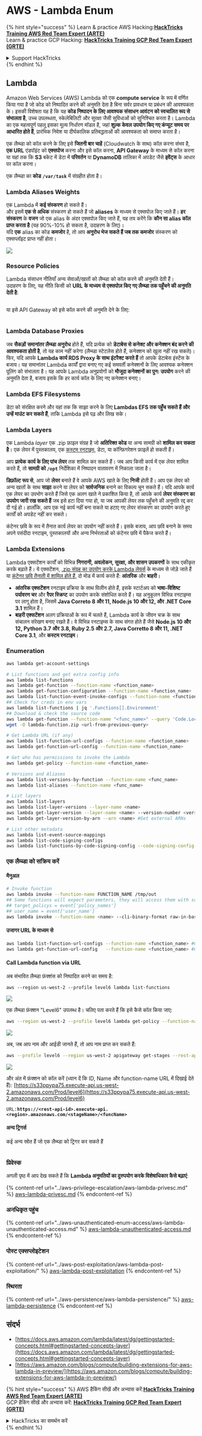 # AWS - Lambda Enum

{% hint style="success" %}
Learn & practice AWS Hacking:<img src="../../../.gitbook/assets/image (1) (1) (1).png" alt="" data-size="line">[**HackTricks Training AWS Red Team Expert (ARTE)**](https://training.hacktricks.xyz/courses/arte)<img src="../../../.gitbook/assets/image (1) (1) (1).png" alt="" data-size="line">\
Learn & practice GCP Hacking: <img src="../../../.gitbook/assets/image (2).png" alt="" data-size="line">[**HackTricks Training GCP Red Team Expert (GRTE)**<img src="../../../.gitbook/assets/image (2).png" alt="" data-size="line">](https://training.hacktricks.xyz/courses/grte)

<details>

<summary>Support HackTricks</summary>

* Check the [**subscription plans**](https://github.com/sponsors/carlospolop)!
* **Join the** 💬 [**Discord group**](https://discord.gg/hRep4RUj7f) or the [**telegram group**](https://t.me/peass) or **follow** us on **Twitter** 🐦 [**@hacktricks\_live**](https://twitter.com/hacktricks_live)**.**
* **Share hacking tricks by submitting PRs to the** [**HackTricks**](https://github.com/carlospolop/hacktricks) and [**HackTricks Cloud**](https://github.com/carlospolop/hacktricks-cloud) github repos.

</details>
{% endhint %}

## Lambda

Amazon Web Services (AWS) Lambda को एक **compute service** के रूप में वर्णित किया गया है जो कोड को निष्पादित करने की अनुमति देता है बिना सर्वर प्रावधान या प्रबंधन की आवश्यकता के। इसकी विशेषता यह है कि यह **कोड निष्पादन के लिए आवश्यक संसाधन आवंटन को स्वचालित रूप से संभालता है**, उच्च उपलब्धता, स्केलेबिलिटी और सुरक्षा जैसी सुविधाओं को सुनिश्चित करता है। Lambda का एक महत्वपूर्ण पहलू इसका मूल्य निर्धारण मॉडल है, जहां **शुल्क केवल उपयोग किए गए कंप्यूट समय पर आधारित होते हैं**, प्रारंभिक निवेश या दीर्घकालिक प्रतिबद्धताओं की आवश्यकता को समाप्त करता है।

एक लैम्ब्डा को कॉल करने के लिए इसे **जितनी बार चाहें** (Cloudwatch के साथ) कॉल करना संभव है, **एक URL** एंडपॉइंट को **एक्सपोज** करना और इसे कॉल करना, **API Gateway** के माध्यम से कॉल करना या यहां तक कि **S3** बकेट में डेटा में **परिवर्तन** या **DynamoDB** तालिका में अपडेट जैसे **इवेंट्स** के आधार पर कॉल करना।

एक लैम्ब्डा का **कोड** **`/var/task`** में संग्रहीत होता है।

### Lambda Aliases Weights

एक Lambda में **कई संस्करण** हो सकते हैं।\
और इसमें **एक से अधिक** संस्करण हो सकते हैं जो **aliases** के माध्यम से एक्सपोज़ किए जाते हैं। **हर** **संस्करण** के **वजन** जो एक alias के अंदर एक्सपोज़ किए जाते हैं, यह तय करेंगे कि **कौन सा alias कॉल प्राप्त करता है** (यह 90%-10% हो सकता है, उदाहरण के लिए)।\
यदि **एक** alias का कोड **कमजोर** है, तो आप **अनुरोध भेज सकते हैं जब तक कमजोर** संस्करण को एक्सप्लॉइट प्राप्त नहीं होता।

![](<../../../.gitbook/assets/image (223).png>)

### Resource Policies

Lambda संसाधन नीतियाँ अन्य सेवाओं/खातों को लैम्ब्डा को कॉल करने की अनुमति देती हैं।\
उदाहरण के लिए, यह नीति किसी को **URL के माध्यम से एक्सपोज़ किए गए लैम्ब्डा तक पहुँचने की अनुमति देती है**:

<figure><img src="https://lh4.googleusercontent.com/4PNFKBdzr3nMrPqeKkTslgwWDKxkXMdQ1SNdv7NPHykj3GX8wODrQyXOFbjk4fxHfZ8pDm5ijWgk2Vq2EGXiPRT3TQfZf1fHycvdEKBuDxJDYos1CJeMHXSeg86ZB-Ol7CNtten6xkVFQj6AhDUEWNQJrQ=s2048" alt=""><figcaption></figcaption></figure>

या इसे API Gateway को इसे कॉल करने की अनुमति देने के लिए:

<figure><img src="https://lh3.googleusercontent.com/Su0JlR0wBqb-99Z4N_2-_kMlX0Xzx2n_GpZuOPW5IeXR3FYbm8OHFDM3Ora1BpXiSjHpDVUlq4yEyXwaI3nBuze6DJ-wRf2ATsCuWbq0wuBCd34E9uIpqwheE6Cc_PopviI_93O_j2ZKXc1-AJtsBoLVUw=s2048" alt=""><figcaption></figcaption></figure>

### Lambda Database Proxies

जब **सैकड़ों** **समानांतर लैम्ब्डा अनुरोध** होते हैं, यदि प्रत्येक को **डेटाबेस से कनेक्ट और कनेक्शन बंद करने की आवश्यकता होती है**, तो यह काम नहीं करेगा (लैम्ब्डा स्टेटलेस होते हैं, कनेक्शन को खुला नहीं रख सकते)।\
फिर, यदि आपके **Lambda कार्य RDS Proxy के साथ इंटरैक्ट करते हैं** तो आपके डेटाबेस इंस्टेंस के बजाय। यह समानांतर Lambda कार्यों द्वारा बनाए गए कई समवर्ती कनेक्शनों के लिए आवश्यक कनेक्शन पूलिंग को संभालता है। यह आपके Lambda अनुप्रयोगों को **मौजूदा कनेक्शनों का पुन: उपयोग** करने की अनुमति देता है, बजाय इसके कि हर कार्य कॉल के लिए नए कनेक्शन बनाए।

### Lambda EFS Filesystems

डेटा को संरक्षित करने और यहां तक कि साझा करने के लिए **Lambdas EFS तक पहुँच सकते हैं और उन्हें माउंट कर सकते हैं**, ताकि Lambda इसे पढ़ और लिख सके।

### Lambda Layers

एक Lambda _layer_ एक .zip फ़ाइल संग्रह है जो **अतिरिक्त कोड** या अन्य सामग्री को **शामिल कर सकता है**। एक लेयर में पुस्तकालय, एक [कस्टम रनटाइम](https://docs.aws.amazon.com/lambda/latest/dg/runtimes-custom.html), डेटा, या कॉन्फ़िगरेशन फ़ाइलें हो सकती हैं।

आप **प्रत्येक कार्य के लिए पांच लेयर** तक शामिल कर सकते हैं। जब आप किसी कार्य में एक लेयर शामिल करते हैं, तो **सामग्री को `/opt`** निर्देशिका में निष्पादन वातावरण में निकाला जाता है।

**डिफ़ॉल्ट रूप से**, आप जो **लेयर** बनाते हैं वे आपके AWS खाते के लिए **निजी** होती हैं। आप एक लेयर को अन्य खातों के साथ **साझा** करने या लेयर को **सार्वजनिक** बनाने का विकल्प चुन सकते हैं। यदि आपके कार्य एक लेयर का उपभोग करते हैं जिसे एक अलग खाते ने प्रकाशित किया है, तो आपके कार्य **लेयर संस्करण का उपयोग जारी रख सकते हैं** जब इसे हटा दिया गया हो, या जब आपकी लेयर तक पहुँचने की अनुमति रद्द कर दी गई हो। हालाँकि, आप एक नई कार्य नहीं बना सकते या हटाए गए लेयर संस्करण का उपयोग करते हुए कार्यों को अपडेट नहीं कर सकते।

कंटेनर छवि के रूप में तैनात कार्य लेयर का उपयोग नहीं करते हैं। इसके बजाय, आप छवि बनाने के समय अपने पसंदीदा रनटाइम, पुस्तकालयों और अन्य निर्भरताओं को कंटेनर छवि में पैकेज करते हैं।

### Lambda Extensions

Lambda एक्सटेंशन कार्यों को विभिन्न **निगरानी, अवलोकन, सुरक्षा, और शासन उपकरणों** के साथ एकीकृत करके बढ़ाते हैं। ये एक्सटेंशन, [.zip संग्रह का उपयोग करके Lambda लेयर्स](https://docs.aws.amazon.com/lambda/latest/dg/configuration-layers.html) के माध्यम से जोड़े जाते हैं या [कंटेनर छवि तैनाती में शामिल होते हैं](https://aws.amazon.com/blogs/compute/working-with-lambda-layers-and-extensions-in-container-images/), दो मोड में कार्य करते हैं: **आंतरिक** और **बाहरी**।

* **आंतरिक एक्सटेंशन** रनटाइम प्रक्रिया के साथ विलीन होते हैं, इसके स्टार्टअप को **भाषा-विशिष्ट पर्यावरण चर** और **रैपर स्क्रिप्ट** का उपयोग करके संशोधित करते हैं। यह अनुकूलन विभिन्न रनटाइम्स पर लागू होता है, जिसमें **Java Correto 8 और 11, Node.js 10 और 12, और .NET Core 3.1** शामिल हैं।
* **बाहरी एक्सटेंशन** अलग प्रक्रियाओं के रूप में चलते हैं, Lambda कार्य के जीवन चक्र के साथ संचालन संरेखण बनाए रखते हैं। वे विभिन्न रनटाइम्स के साथ संगत होते हैं जैसे **Node.js 10 और 12, Python 3.7 और 3.8, Ruby 2.5 और 2.7, Java Corretto 8 और 11, .NET Core 3.1**, और **कस्टम रनटाइम**।

### Enumeration
```bash
aws lambda get-account-settings

# List functions and get extra config info
aws lambda list-functions
aws lambda get-function --function-name <function_name>
aws lambda get-function-configuration --function-name <function_name>
aws lambda list-function-event-invoke-configs --function-name <function_name>
## Check for creds in env vars
aws lambda list-functions | jq '.Functions[].Environment'
## Download & check the source code
aws lambda get-function --function-name "<func_name>" --query 'Code.Location'
wget -O lambda-function.zip <url-from-previous-query>

# Get Lambda URL (if any)
aws lambda list-function-url-configs --function-name <function_name>
aws lambda get-function-url-config --function-name <function_name>

# Get who has permissions to invoke the Lambda
aws lambda get-policy --function-name <function_name>

# Versions and Aliases
aws lambda list-versions-by-function --function-name <func_name>
aws lambda list-aliases --function-name <func_name>

# List layers
aws lambda list-layers
aws lambda list-layer-versions --layer-name <name>
aws lambda get-layer-version --layer-name <name> --version-number <ver>
aws lambda get-layer-version-by-arn --arn <name> #Get external ARNs

# List other metadata
aws lambda list-event-source-mappings
aws lambda list-code-signing-configs
aws lambda list-functions-by-code-signing-config --code-signing-config-arn <arn>
```
### एक लैम्ब्डा को सक्रिय करें

#### मैनुअल
```bash
# Invoke function
aws lambda invoke --function-name FUNCTION_NAME /tmp/out
## Some functions will expect parameters, they will access them with something like:
## target_policys = event['policy_names']
## user_name = event['user_name']
aws lambda invoke --function-name <name> --cli-binary-format raw-in-base64-out --payload '{"policy_names": ["AdministratorAccess], "user_name": "sdf"}' out.txt
```
#### उजागर URL के माध्यम से
```bash
aws lambda list-function-url-configs --function-name <function_name> #Get lambda URL
aws lambda get-function-url-config   --function-name <function_name> #Get lambda URL
```
#### Call Lambda function via URL

अब संभावित लैम्ब्डा फ़ंक्शंस को निष्पादित करने का समय है:
```
aws --region us-west-2 --profile level6 lambda list-functions
```
![](<../../../.gitbook/assets/image (262).png>)

एक लैम्ब्डा फ़ंक्शन "Level6" उपलब्ध है। चलिए पता करते हैं कि इसे कैसे कॉल किया जाए:
```bash
aws --region us-west-2 --profile level6 lambda get-policy --function-name Level6
```
![](<../../../.gitbook/assets/image (102).png>)

अब, जब आप नाम और आईडी जानते हैं, तो आप नाम प्राप्त कर सकते हैं:
```bash
aws --profile level6 --region us-west-2 apigateway get-stages --rest-api-id "s33ppypa75"
```
![](<../../../.gitbook/assets/image (237).png>)

और अंत में फ़ंक्शन को कॉल करें (ध्यान दें कि ID, Name और function-name URL में दिखाई देते हैं): [https://s33ppypa75.execute-api.us-west-2.amazonaws.com/Prod/level6](https://s33ppypa75.execute-api.us-west-2.amazonaws.com/Prod/level6)

`URL:`**`https://<rest-api-id>.execute-api.<region>.amazonaws.com/<stageName>/<funcName>`**

#### अन्य ट्रिगर्स

कई अन्य स्रोत हैं जो एक लैम्ब्डा को ट्रिगर कर सकते हैं

<figure><img src="../../../.gitbook/assets/image (167).png" alt=""><figcaption></figcaption></figure>

### प्रिवेस्क

अगली पृष्ठ में आप देख सकते हैं कि **Lambda अनुमतियों का दुरुपयोग करके विशेषाधिकार कैसे बढ़ाएं**:

{% content-ref url="../aws-privilege-escalation/aws-lambda-privesc.md" %}
[aws-lambda-privesc.md](../aws-privilege-escalation/aws-lambda-privesc.md)
{% endcontent-ref %}

### अनधिकृत पहुंच

{% content-ref url="../aws-unauthenticated-enum-access/aws-lambda-unauthenticated-access.md" %}
[aws-lambda-unauthenticated-access.md](../aws-unauthenticated-enum-access/aws-lambda-unauthenticated-access.md)
{% endcontent-ref %}

### पोस्ट एक्सप्लोइटेशन

{% content-ref url="../aws-post-exploitation/aws-lambda-post-exploitation/" %}
[aws-lambda-post-exploitation](../aws-post-exploitation/aws-lambda-post-exploitation/)
{% endcontent-ref %}

### स्थिरता

{% content-ref url="../aws-persistence/aws-lambda-persistence/" %}
[aws-lambda-persistence](../aws-persistence/aws-lambda-persistence/)
{% endcontent-ref %}

## संदर्भ

* [https://docs.aws.amazon.com/lambda/latest/dg/gettingstarted-concepts.html#gettingstarted-concepts-layer](https://docs.aws.amazon.com/lambda/latest/dg/gettingstarted-concepts.html#gettingstarted-concepts-layer)
* [https://aws.amazon.com/blogs/compute/building-extensions-for-aws-lambda-in-preview/](https://aws.amazon.com/blogs/compute/building-extensions-for-aws-lambda-in-preview/)

{% hint style="success" %}
AWS हैकिंग सीखें और अभ्यास करें:<img src="../../../.gitbook/assets/image (1) (1) (1).png" alt="" data-size="line">[**HackTricks Training AWS Red Team Expert (ARTE)**](https://training.hacktricks.xyz/courses/arte)<img src="../../../.gitbook/assets/image (1) (1) (1).png" alt="" data-size="line">\
GCP हैकिंग सीखें और अभ्यास करें: <img src="../../../.gitbook/assets/image (2).png" alt="" data-size="line">[**HackTricks Training GCP Red Team Expert (GRTE)**<img src="../../../.gitbook/assets/image (2).png" alt="" data-size="line">](https://training.hacktricks.xyz/courses/grte)

<details>

<summary>HackTricks का समर्थन करें</summary>

* [**सदस्यता योजनाओं**](https://github.com/sponsors/carlospolop) की जांच करें!
* **💬 [**Discord समूह**](https://discord.gg/hRep4RUj7f) या [**टेलीग्राम समूह**](https://t.me/peass) में शामिल हों या **Twitter** पर हमें **फॉलो करें** 🐦 [**@hacktricks\_live**](https://twitter.com/hacktricks_live)**.**
* **हैकिंग ट्रिक्स साझा करें और [**HackTricks**](https://github.com/carlospolop/hacktricks) और [**HackTricks Cloud**](https://github.com/carlospolop/hacktricks-cloud) गिटहब रिपोजिटरी में PR सबमिट करें।**

</details>
{% endhint %}
